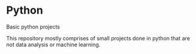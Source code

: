 # Python
Basic python projects

This repository mostly comprises of small projects done in python that are not data analysis or machine learning. 
